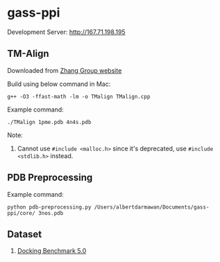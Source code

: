 # gass-ppi

Development Server: http://167.71.198.195

## TM-Align

Downloaded from [Zhang Group website](https://zhanggroup.org/TM-align/)

Build using below command in Mac:

```
g++ -O3 -ffast-math -lm -o TMalign TMalign.cpp
```

Example command:

```
./TMalign 1pme.pdb 4n4s.pdb
```

Note:

1. Cannot use `#include <malloc.h>` since it's deprecated, use `#include <stdlib.h>` instead.

## PDB Preprocessing

Example command:

```
python pdb-preprocessing.py /Users/albertdarmawan/Documents/gass-ppi/core/ 3nos.pdb
```

## Dataset

1. [Docking Benchmark 5.0](https://zlab.umassmed.edu/benchmark/benchmark5.0.html)
